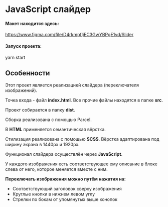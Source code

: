 # JavaScript слайдер

#### Макет находится здесь:
https://www.figma.com/file/D4rkmpfIjEC3GwYBPgE1vd/Slider

#### Запуск проекта:
yarn start

## Особенности
<p>Этот проект является реализацией слайдера (переключателя изображений).</p>
<p>Точка входа - файл <b>index.html</b>. Все прочие файлы находятся в папке <b>src</b>.</p> <p>Проект собирается в папку <b>dist</b>.</p>
<p>Сборка реализована с помощью Parcel.</p>

<p>В <b>HTML</b> применяется семантическая вёрстка.</p>
<p>Стилизация реализована с помощью <b>SCSS</b>. Вёрстка адаптирована под ширину экрана в 1440px и 1920px.</p>
<p>Функционал слайдера осуществлён через <b>JavaScript</b>.</p>
<p>У каждого изображения есть соответствующее ему описание в блоке слева от него, которое меняется вместе с ним.</p>

<b>Переключать изображения можно путём нажатия на:</b>
<ul>
    <li>Соответствующий заголовок сверху изображения</li>
    <li>Круглые кнопки в нижнем левом углу</li>
    <li>Стрелки по бокам от упомянутых выше конопок</li>
</ul>